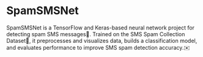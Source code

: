 # SpamSMSNet
SpamSMSNet is a TensorFlow and Keras-based neural network project for detecting spam SMS messages📨. Trained on the SMS Spam Collection Dataset📩, it preprocesses and visualizes data, builds a classification model, and evaluates performance to improve SMS spam detection accuracy.✉️
